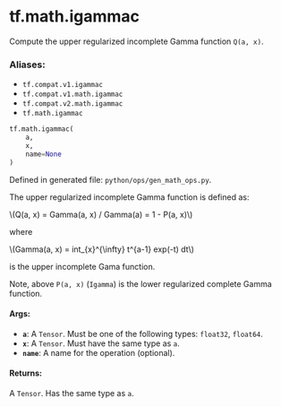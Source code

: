 <div itemscope itemtype="http://developers.google.com/ReferenceObject">
<meta itemprop="name" content="tf.math.igammac" />
<meta itemprop="path" content="Stable" />
</div>

# tf.math.igammac

Compute the upper regularized incomplete Gamma function `Q(a, x)`.

### Aliases:

* `tf.compat.v1.igammac`
* `tf.compat.v1.math.igammac`
* `tf.compat.v2.math.igammac`
* `tf.math.igammac`

``` python
tf.math.igammac(
    a,
    x,
    name=None
)
```



Defined in generated file: `python/ops/gen_math_ops.py`.

<!-- Placeholder for "Used in" -->

The upper regularized incomplete Gamma function is defined as:

\\(Q(a, x) = Gamma(a, x) / Gamma(a) = 1 - P(a, x)\\)

where

\\(Gamma(a, x) = int_{x}^{\infty} t^{a-1} exp(-t) dt\\)

is the upper incomplete Gama function.

Note, above `P(a, x)` (`Igamma`) is the lower regularized complete
Gamma function.

#### Args:


* <b>`a`</b>: A `Tensor`. Must be one of the following types: `float32`, `float64`.
* <b>`x`</b>: A `Tensor`. Must have the same type as `a`.
* <b>`name`</b>: A name for the operation (optional).


#### Returns:

A `Tensor`. Has the same type as `a`.
